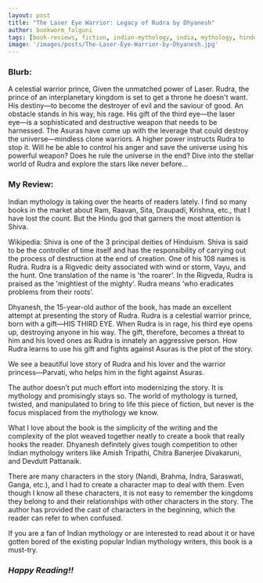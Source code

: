 ```yaml
---
layout: post
title: "The Laser Eye Warrior: Legacy of Rudra by Dhyanesh"
author: bookworm_falguni
tags: [book-reviews, fiction, indian-mythology, india, mythology, hindu, god]
image: '/images/posts/The-Laser-Eye-Warrior-by-Dhyanesh.jpg'
---
```


### **Blurb:**
A celestial warrior prince,
Given the unmatched power of Laser.
Rudra, the prince of an interplanetary kingdom is set to get a throne he doesn't want. His destiny―to become the destroyer of evil and the saviour of good. An obstacle stands in his way, his rage. His gift of the third eye―the laser eye―is a sophisticated and destructive weapon that needs to be harnessed.
The Asuras have come up with the leverage that could destroy the universe―mindless clone warriors. A higher power instructs Rudra to stop it. Will he be able to control his anger and save the universe using his powerful weapon? Does he rule the universe in the end?
Dive into the stellar world of Rudra and explore the stars like never before...

### **My Review:**

Indian mythology is taking over the hearts of readers lately. I find so many books in the market about Ram, Raavan, Sita, Draupadi, Krishna, etc., that I have lost the count. But the Hindu god that garners the most attention is Shiva. 

Wikipedia: Shiva is one of the 3 principal deities of Hinduism. Shiva is said to be the controller of time itself and has the responsibility of carrying out the process of destruction at the end of creation. One of his 108 names is Rudra. Rudra is a Rigvedic deity associated with wind or storm, Vayu, and the hunt. One translation of the name is 'the roarer'. In the Rigveda, Rudra is praised as the 'mightiest of the mighty'. Rudra means ‘who eradicates problems from their roots’. 

Dhyanesh, the 15-year-old author of the book, has made an excellent attempt at presenting the story of Rudra. Rudra is a celestial warrior prince, born with a gift—HIS THIRD EYE. When Rudra is in rage, his third eye opens up, destroying anyone in his way. The gift, therefore, becomes a threat to him and his loved ones as Rudra is innately an aggressive person. How Rudra learns to use his gift and fights against Asuras is the plot of the story.

We see a beautiful love story of Rudra and his lover and the warrior princess—Parvati, who helps him in the fight against Asuras. 

The author doesn’t put much effort into modernizing the story. It is mythology and promisingly stays so. The world of mythology is turned, twisted, and manipulated to bring to life this piece of fiction, but never is the focus misplaced from the mythology we know. 

What I love about the book is the simplicity of the writing and the complexity of the plot weaved together neatly to create a book that really hooks the reader. Dhyanesh definitely gives tough competition to other Indian mythology writers like Amish Tripathi, Chitra Banerjee Divakaruni, and Devdutt Pattanaik.

There are many characters in the story (Nandi, Brahma, Indra, Saraswati, Ganga, etc.), and I had to create a character map to deal with them. Even though I know all these characters, it is not easy to remember the kingdoms they belong to and their relationships with other characters in the story. The author has provided the cast of characters in the beginning, which the reader can refer to when confused. 

If you are a fan of Indian mythology or are interested to read about it or have gotten bored of the existing popular Indian mythology writers, this book is a must-try.

### ***Happy Reading!!***
